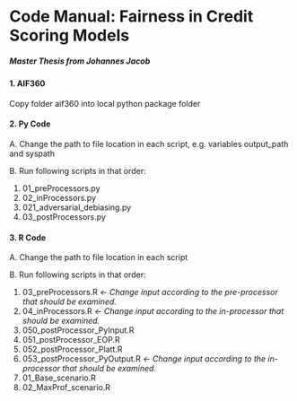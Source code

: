 # Code Manual: Fairness in Credit Scoring Models

##### Master Thesis from Johannes Jacob




#### 1. AIF360
Copy folder aif360 into local python package folder

#### 2. Py Code
A. Change the path to file location in each script, e.g. variables output_path and syspath

B. Run following scripts in that order:

1. 01_preProcessors.py
2. 02_inProcessors.py
3. 021_adversarial_debiasing.py
4. 03_postProcessors.py
    
    

#### 3. R Code
A. Change the path to file location in each script 

B. Run following scripts in that order:

1. 03_preProcessors.R *<- Change input according to the pre-processor that should be examined.*
2. 04_inProcessors.R *<- Change input according to the in-processor that should be examined.*
3. 050_postProcessor_PyInput.R
4. 051_postProcessor_EOP.R
5. 052_postProcessor_Platt.R
6. 053_postProcessor_PyOutput.R *<- Change input according to the in-processor that should be examined.*
7. 01_Base_scenario.R
8. 02_MaxProf_scenario.R
